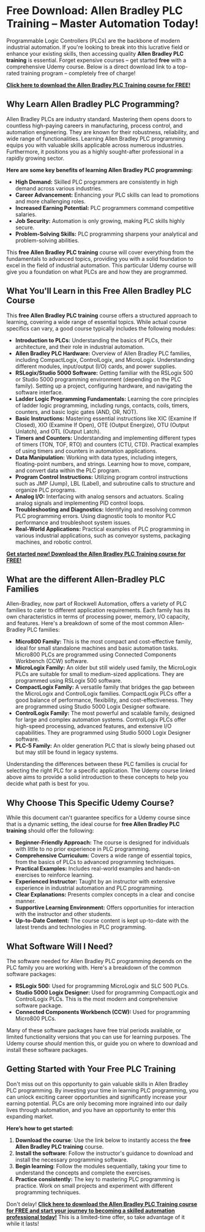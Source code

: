 # Free Download: Allen Bradley PLC Training – Master Automation Today!

Programmable Logic Controllers (PLCs) are the backbone of modern industrial automation. If you're looking to break into this lucrative field or enhance your existing skills, then accessing quality **Allen Bradley PLC training** is essential. Forget expensive courses – get started **free** with a comprehensive Udemy course. Below is a direct download link to a top-rated training program – completely free of charge!

[**Click here to download the Allen Bradley PLC Training course for FREE!**](https://udemywork.com/free-allen-bradley-plc-training)

## Why Learn Allen Bradley PLC Programming?

Allen Bradley PLCs are industry standard. Mastering them opens doors to countless high-paying careers in manufacturing, process control, and automation engineering. They are known for their robustness, reliability, and wide range of functionalities. Learning Allen Bradley PLC programming equips you with valuable skills applicable across numerous industries. Furthermore, it positions you as a highly sought-after professional in a rapidly growing sector.

**Here are some key benefits of learning Allen Bradley PLC programming:**

*   **High Demand:** Skilled PLC programmers are consistently in high demand across various industries.
*   **Career Advancement:** Enhancing your PLC skills can lead to promotions and more challenging roles.
*   **Increased Earning Potential:** PLC programmers command competitive salaries.
*   **Job Security:** Automation is only growing, making PLC skills highly secure.
*   **Problem-Solving Skills:** PLC programming sharpens your analytical and problem-solving abilities.

This **free Allen Bradley PLC training** course will cover everything from the fundamentals to advanced topics, providing you with a solid foundation to excel in the field of industrial automation. This particular Udemy course will give you a foundation on what PLCs are and how they are programmed.

## What You'll Learn in this Free Allen Bradley PLC Course

This **free Allen Bradley PLC training** course offers a structured approach to learning, covering a wide range of essential topics. While actual course specifics can vary, a good course typically includes the following modules:

*   **Introduction to PLCs:** Understanding the basics of PLCs, their architecture, and their role in industrial automation.
*   **Allen Bradley PLC Hardware:** Overview of Allen Bradley PLC families, including CompactLogix, ControlLogix, and MicroLogix. Understanding different modules, input/output (I/O) cards, and power supplies.
*   **RSLogix/Studio 5000 Software:** Getting familiar with the RSLogix 500 or Studio 5000 programming environment (depending on the PLC family). Setting up a project, configuring hardware, and navigating the software interface.
*   **Ladder Logic Programming Fundamentals:** Learning the core principles of ladder logic programming, including rungs, contacts, coils, timers, counters, and basic logic gates (AND, OR, NOT).
*   **Basic Instructions:** Mastering essential instructions like XIC (Examine If Closed), XIO (Examine If Open), OTE (Output Energize), OTU (Output Unlatch), and OTL (Output Latch).
*   **Timers and Counters:** Understanding and implementing different types of timers (TON, TOF, RTO) and counters (CTU, CTD). Practical examples of using timers and counters in automation applications.
*   **Data Manipulation:** Working with data types, including integers, floating-point numbers, and strings. Learning how to move, compare, and convert data within the PLC program.
*   **Program Control Instructions:** Utilizing program control instructions such as JMP (Jump), LBL (Label), and subroutine calls to structure and organize PLC programs.
*   **Analog I/O:** Interfacing with analog sensors and actuators. Scaling analog signals and implementing PID control loops.
*   **Troubleshooting and Diagnostics:** Identifying and resolving common PLC programming errors. Using diagnostic tools to monitor PLC performance and troubleshoot system issues.
*   **Real-World Applications:** Practical examples of PLC programming in various industrial applications, such as conveyor systems, packaging machines, and robotic control.

[**Get started now! Download the Allen Bradley PLC Training course for FREE!**](https://udemywork.com/free-allen-bradley-plc-training)

## What are the different Allen-Bradley PLC Families

Allen-Bradley, now part of Rockwell Automation, offers a variety of PLC families to cater to different application requirements. Each family has its own characteristics in terms of processing power, memory, I/O capacity, and features. Here's a breakdown of some of the most common Allen-Bradley PLC families:

*   **Micro800 Family:** This is the most compact and cost-effective family, ideal for small standalone machines and basic automation tasks. Micro800 PLCs are programmed using Connected Components Workbench (CCW) software.
*   **MicroLogix Family:** An older but still widely used family, the MicroLogix PLCs are suitable for small to medium-sized applications. They are programmed using RSLogix 500 software.
*   **CompactLogix Family:** A versatile family that bridges the gap between the MicroLogix and ControlLogix families. CompactLogix PLCs offer a good balance of performance, flexibility, and cost-effectiveness. They are programmed using Studio 5000 Logix Designer software.
*   **ControlLogix Family:** The most powerful and scalable family, designed for large and complex automation systems. ControlLogix PLCs offer high-speed processing, advanced features, and extensive I/O capabilities. They are programmed using Studio 5000 Logix Designer software.
*   **PLC-5 Family:** An older generation PLC that is slowly being phased out but may still be found in legacy systems.

Understanding the differences between these PLC families is crucial for selecting the right PLC for a specific application. The Udemy course linked above aims to provide a solid introduction to these concepts to help you decide what path is best for you.

## Why Choose This Specific Udemy Course?

While this document can't guarantee specifics for a Udemy course since that is a dynamic setting, the ideal course for **free Allen Bradley PLC training** should offer the following:

*   **Beginner-Friendly Approach:** The course is designed for individuals with little to no prior experience in PLC programming.
*   **Comprehensive Curriculum:** Covers a wide range of essential topics, from the basics of PLCs to advanced programming techniques.
*   **Practical Examples:** Includes real-world examples and hands-on exercises to reinforce learning.
*   **Experienced Instructor:** Taught by an instructor with extensive experience in industrial automation and PLC programming.
*   **Clear Explanations:** Presents complex concepts in a clear and concise manner.
*   **Supportive Learning Environment:** Offers opportunities for interaction with the instructor and other students.
*   **Up-to-Date Content:** The course content is kept up-to-date with the latest trends and technologies in PLC programming.

## What Software Will I Need?

The software needed for Allen Bradley PLC programming depends on the PLC family you are working with. Here's a breakdown of the common software packages:

*   **RSLogix 500:** Used for programming MicroLogix and SLC 500 PLCs.
*   **Studio 5000 Logix Designer:** Used for programming CompactLogix and ControlLogix PLCs. This is the most modern and comprehensive software package.
*   **Connected Components Workbench (CCW):** Used for programming Micro800 PLCs.

Many of these software packages have free trial periods available, or limited functionality versions that you can use for learning purposes. The Udemy course *should* mention this, or guide you on where to download and install these software packages.

## Getting Started with Your Free PLC Training

Don't miss out on this opportunity to gain valuable skills in Allen Bradley PLC programming. By investing your time in learning PLC programming, you can unlock exciting career opportunities and significantly increase your earning potential. PLCs are only becoming more ingrained into our daily lives through automation, and you have an opportunity to enter this expanding market.

**Here’s how to get started:**

1.  **Download the course**: Use the link below to instantly access the **free Allen Bradley PLC training** course.
2.  **Install the software**: Follow the instructor's guidance to download and install the necessary programming software.
3.  **Begin learning**: Follow the modules sequentially, taking your time to understand the concepts and complete the exercises.
4.  **Practice consistently:** The key to mastering PLC programming is practice. Work on small projects and experiment with different programming techniques.

Don't delay! **[Click here to download the Allen Bradley PLC Training course for FREE and start your journey to becoming a skilled automation professional today!](https://udemywork.com/free-allen-bradley-plc-training)** This is a limited-time offer, so take advantage of it while it lasts!
